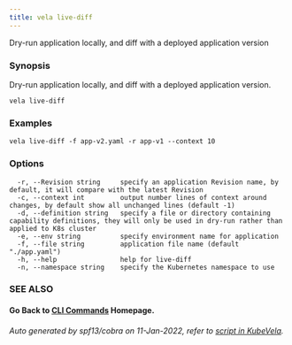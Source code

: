 ```yaml
---
title: vela live-diff
---
```


Dry-run application locally, and diff with a deployed application version

### Synopsis

Dry-run application locally, and diff with a deployed application version.

```
vela live-diff
```

### Examples

```
vela live-diff -f app-v2.yaml -r app-v1 --context 10
```

### Options

```
  -r, --Revision string     specify an application Revision name, by default, it will compare with the latest Revision
  -c, --context int         output number lines of context around changes, by default show all unchanged lines (default -1)
  -d, --definition string   specify a file or directory containing capability definitions, they will only be used in dry-run rather than applied to K8s cluster
  -e, --env string          specify environment name for application
  -f, --file string         application file name (default "./app.yaml")
  -h, --help                help for live-diff
  -n, --namespace string    specify the Kubernetes namespace to use
```

### SEE ALSO



#### Go Back to [CLI Commands](vela) Homepage.


###### Auto generated by spf13/cobra on 11-Jan-2022, refer to [script in KubeVela](https://github.com/oam-dev/kubevela/tree/master/hack/docgen).
